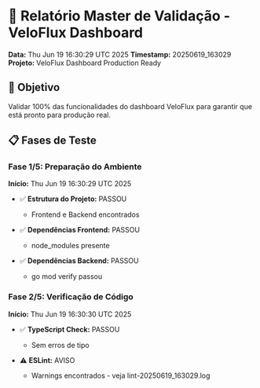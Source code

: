# 🎯 Relatório Master de Validação - VeloFlux Dashboard

**Data:** Thu Jun 19 16:30:29 UTC 2025
**Timestamp:** 20250619_163029
**Projeto:** VeloFlux Dashboard Production Ready

## 🎯 Objetivo
Validar 100% das funcionalidades do dashboard VeloFlux para garantir que está pronto para produção real.

## 📋 Fases de Teste

### Fase 1/5: Preparação do Ambiente
**Início:** Thu Jun 19 16:30:29 UTC 2025

- ✅ **Estrutura do Projeto:** PASSOU
  - Frontend e Backend encontrados

- ✅ **Dependências Frontend:** PASSOU
  - node_modules presente

- ✅ **Dependências Backend:** PASSOU
  - go mod verify passou

### Fase 2/5: Verificação de Código
**Início:** Thu Jun 19 16:30:30 UTC 2025

- ✅ **TypeScript Check:** PASSOU
  - Sem erros de tipo

- ⚠️ **ESLint:** AVISO
  - Warnings encontrados - veja lint-20250619_163029.log


